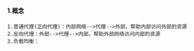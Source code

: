 #### 1.概念
    1.普通代理(正向代理)：内部网络-->代理-->外部，帮助内部访问外部的资源
    2.反向代理：外部-->代理-->内部，帮助外部网络访问内部的资源
    3.负载均衡：